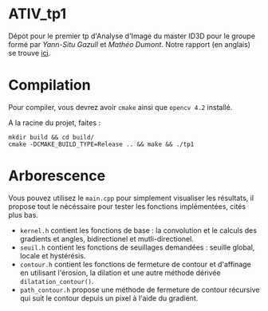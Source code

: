 # ATIV_tp1

Dépot pour le premier tp d'Analyse d'Image du master ID3D pour le groupe formé par *Yann-Situ Gazull* et *Mathéo Dumont*.
Notre rapport (en anglais) se trouve [ici](TP1_ATIV.pdf).

# Compilation
Pour compiler, vous devrez avoir `cmake` ainsi que `opencv 4.2` installé.

A la racine du projet, faites :
```
mkdir build && cd build/
cmake -DCMAKE_BUILD_TYPE=Release .. && make && ./tp1
```

# Arborescence

Vous pouvez utilisez le `main.cpp` pour simplement visualiser les résultats, il propose tout le nécéssaire pour tester les fonctions implémentées, cités plus bas.

* `kernel.h` contient les fonctions de base : la convolution et le calculs des gradients et angles, bidirectionel et mutli-directionel.
* `seuil.h` contient les fonctions de seuillages demandées : seuille global, locale et hystérésis.
* `contour.h` contient les fonctions de fermeture de contour et d'affinage en utilisant l'érosion, la dilation et une autre méthode dérivée `dilatation_contour()`.
* `path_contour.h` propose une méthode de fermeture de contour récursive qui suit le contour depuis un pixel à l'aide du gradient.
